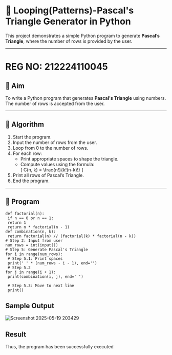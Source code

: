 # 🔺 Looping(Patterns)-Pascal's Triangle Generator in Python

This project demonstrates a simple Python program to generate **Pascal’s Triangle**, where the number of rows is provided by the user.

---
# REG NO: 212224110045

## 🎯 Aim

To write a Python program that generates **Pascal's Triangle** using numbers. The number of rows is accepted from the user.

---

## 🧠 Algorithm

1. Start the program.
2. Input the number of rows from the user.
3. Loop from 0 to the number of rows.
4. For each row:
   - Print appropriate spaces to shape the triangle.
   - Compute values using the formula:  
     \[
     C(n, k) = \frac{n!}{k!(n-k)!}
     \]
5. Print all rows of Pascal’s Triangle.
6. End the program.

---

## 🧪 Program
```
def factorial(n):
 if n == 0 or n == 1:
 return 1
 return n * factorial(n - 1)
def combination(n, k):
 return factorial(n) // (factorial(k) * factorial(n - k))
# Step 2: Input from user
num_rows = int(input())
# Step 5: Generate Pascal's Triangle
for i in range(num_rows):
 # Step 5.1: Print spaces
 print(' ' * (num_rows - i - 1), end='')
 # Step 5.2
for j in range(i + 1):
 print(combination(i, j), end=' ')

 # Step 5.3: Move to next line
 print()
```

## Sample Output

![Screenshot 2025-05-19 203429](https://github.com/user-attachments/assets/d506c1dc-4d62-4f7d-9ebf-8255d78d415e)

## Result

Thus, the program has been successfully executed
